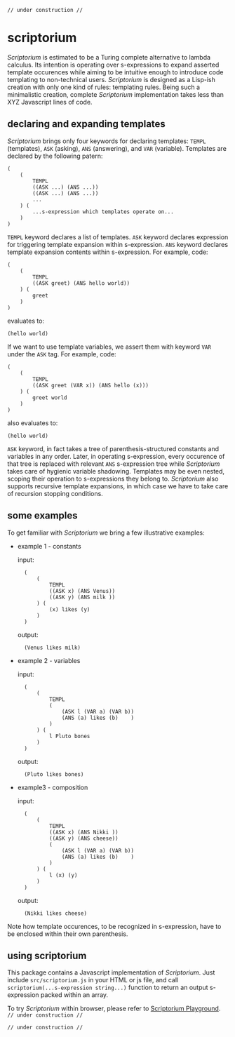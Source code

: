 
    // under construction //

# scriptorium

*Scriptorium* is estimated to be a Turing complete alternative to lambda calculus. Its intention is operating over s-expressions to expand asserted template occurences while aiming to be intuitive enough to introduce code templating to non-technical users. *Scriptorium* is designed as a Lisp-ish creation with only one kind of rules: templating rules. Being such a minimalistic creation, complete *Scriptorium* implementation takes less than XYZ Javascript lines of code.

## declaring and expanding templates

*Scriptorium* brings only four keywords for declaring templates: `TEMPL` (templates), `ASK` (asking), `ANS` (answering), and `VAR` (variable). Templates are declared by the following patern:

    (
        (
            TEMPL
            ((ASK ...) (ANS ...))
            ((ASK ...) (ANS ...))
            ...
        ) (
            ...s-expression which templates operate on...
        )
    )

`TEMPL` keyword declares a list of templates. `ASK` keyword declares expression for triggering template expansion within s-expression. `ANS` keyword declares template expansion contents within s-expression. For example, code:

    (
        (
            TEMPL
            ((ASK greet) (ANS hello world))
        ) (
            greet
        )
    )

evaluates to:

    (hello world)

If we want to use template variables, we assert them with keyword `VAR` under the `ASK` tag. For example, code:

    (
        (
            TEMPL
            ((ASK greet (VAR x)) (ANS hello (x)))
        ) (
            greet world
        )
    )

also evaluates to:

    (hello world)

`ASK` keyword, in fact takes a tree of parenthesis-structured constants and variables in any order. Later, in operating s-expression, every occurence of that tree is replaced with relevant `ANS` s-expression tree while *Scriptorium* takes care of hygienic variable shadowing. Templates may be even nested, scoping their operation to s-expressions they belong to. *Scriptorium* also supports recursive template expansions, in which case we have to take care of recursion stopping conditions.


## some examples

To get familiar with *Scriptorium* we bring a few illustrative examples:

- example 1 - constants
    
    input:
    
        (
            (
                TEMPL
                ((ASK x) (ANS Venus))
                ((ASK y) (ANS milk ))
            ) (
                (x) likes (y)
            )
        )
    
    output:
    
        (Venus likes milk)

- example 2 - variables
    
    input:
    
        (
            (
                TEMPL
                (
                    (ASK l (VAR a) (VAR b))
                    (ANS (a) likes (b)    )
                )
            ) (
                l Pluto bones
            )
        )
    
    output:
        
        (Pluto likes bones)

- example3 - composition
    
    input:
    
        (
            (
                TEMPL
                ((ASK x) (ANS Nikki ))
                ((ASK y) (ANS cheese))
                (
                    (ASK l (VAR a) (VAR b))
                    (ANS (a) likes (b)    )
                )
            ) (
                l (x) (y)
            )
        )

    output:
    
        (Nikki likes cheese)

Note how template occurences, to be recognized in s-expression, have to be enclosed within their own parenthesis.

## using scriptorium

This package contains a Javascript implementation of *Scriptorium*. Just include `src/scriptorium.js` in your HTML or js file, and call `scriptorium(...s-expression string...)` function to return an output s-expression packed within an array.

To try *Scriptorium* within browser, please refer to [Scriptorium Playground](https://contrast-zone.github.io/scriptorium/playground/index.html). `// under construction //`

    // under construction //
